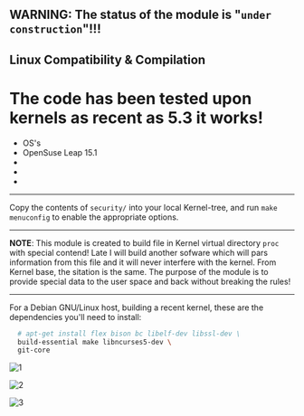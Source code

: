 ## WARNING: The status of the module is "`under construction`"!!!

## Linux Compatibility & Compilation

# The code has been tested upon kernels as recent as 5.3 it works!
- OS's 
- OpenSuse Leap 15.1
-
-
-



-----------------------------------------------------------------------------------------------------

Copy the contents of `security/` into your local Kernel-tree, and run `make menuconfig` to enable the appropriate options.

------------------------------------------------------------------------------------------------------

**NOTE**: This module is created to build file in Kernel virtual directory `proc` with special contend!
          Late I will build another sofware which will pars information from this file and it will never interfere with the kernel.
          From Kernel base, the sitation is the same. The purpose of the module is to provide special data to the user space and    back without breaking the rules!
          
 -------------------------------------------------------------------------------------------------------


For a Debian GNU/Linux host, building a recent kernel, these are the dependencies you'll need to install:

```bash
  # apt-get install flex bison bc libelf-dev libssl-dev \
  build-essential make libncurses5-dev \
  git-core
```

![1](https://github.com/nu11secur1ty/Linux_hardening_and_security/blob/master/Kernel-sec-modules_by_nu11secur1ty/Modules/LSM/nu11secur1ty-sec/wall/Screenshot%20from%202019-10-09%2013-39-37.png)

![2](https://github.com/nu11secur1ty/Linux_hardening_and_security/blob/master/Kernel-sec-modules_by_nu11secur1ty/Modules/LSM/nu11secur1ty-sec/wall/Screenshot%20from%202019-10-09%2013-39-47.png)

![3](https://github.com/nu11secur1ty/Linux_hardening_and_security/blob/master/Kernel-sec-modules_by_nu11secur1ty/Modules/LSM/nu11secur1ty-sec/wall/Screenshot%20from%202019-10-09%2013-39-51.png)
